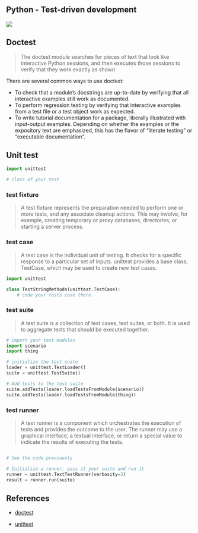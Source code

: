 Python - Test-driven development
---

![](https://media.giphy.com/media/3orieQ0mh5Mi5vSZZC/giphy.gif)

## Doctest

> The doctest module searches for pieces of text that look like interactive Python sessions, and then executes those sessions to verify that they work exactly as shown

There are several common ways to use doctest:

- To check that a module’s docstrings are up-to-date by verifying that all interactive examples still work as documented.
- To perform regression testing by verifying that interactive examples from a test file or a test object work as expected.
- To write tutorial documentation for a package, liberally illustrated with input-output examples. Depending on whether the examples or the expository text are emphasized, this has the flavor of “literate testing” or “executable documentation”.


## Unit test

```python
import unittest

# class of your test
```

### test fixture

> A test fixture represents the preparation needed to perform one or more tests, and any associate cleanup actions. This may involve, for example, creating temporary or proxy databases, directories, or starting a server process.

### test case

> A test case is the individual unit of testing. It checks for a specific response to a particular set of inputs. unittest provides a base class, TestCase, which may be used to create new test cases.

```python
import unittest

class TestStringMethods(unittest.TestCase):
    # code your tests case there
```

### test suite

> A test suite is a collection of test cases, test suites, or both. It is used to aggregate tests that should be executed together.

```python
# import your test modules
import scenario
import thing

# initialize the test suite
loader = unittest.TestLoader()
suite = unittest.TestSuite()

# Add tests to the test suite
suite.addTests(loader.loadTestsFromModule(scenario))
suite.addTests(loader.loadTestsFromModule(thing))
```

### test runner

> A test runner is a component which orchestrates the execution of tests and provides the outcome to the user. The runner may use a graphical interface, a textual interface, or return a special value to indicate the results of executing the tests.

```python

# See the code previously

# Initialize a runner, pass it your suite and run it
runner = unittest.TextTestRunner(verbosity=3)
result = runner.run(suite)

```


References
---

* [doctest](https://docs.python.org/3.4/library/doctest.html)

* [unittest](https://docs.python.org/3.4/library/unittest.html)
